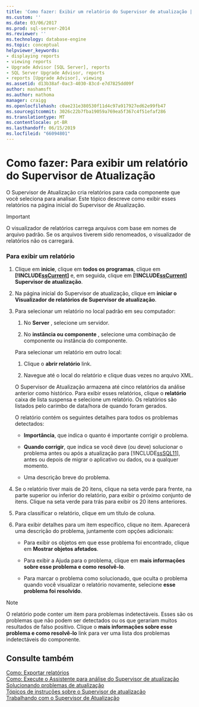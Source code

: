 ```yaml
---
title: 'Como fazer: Exibir um relatório do Supervisor de atualização | Microsoft Docs'
ms.custom: ''
ms.date: 03/06/2017
ms.prod: sql-server-2014
ms.reviewer: ''
ms.technology: database-engine
ms.topic: conceptual
helpviewer_keywords:
- displaying reports
- viewing reports
- Upgrade Advisor [SQL Server], reports
- SQL Server Upgrade Advisor, reports
- reports [Upgrade Advisor], viewing
ms.assetid: d13b38af-0ac3-4030-83cd-e7d7825dd09f
author: mashamsft
ms.author: mathoma
manager: craigg
ms.openlocfilehash: c0ae231e380530f11d4c97a917927ed62e99fb47
ms.sourcegitcommit: 3026c22b7fba19059a769ea5f367c4f51efaf286
ms.translationtype: MT
ms.contentlocale: pt-BR
ms.lasthandoff: 06/15/2019
ms.locfileid: "66094801"
---
```

# <a name="how-to-view-an-upgrade-advisor-report"></a>Como fazer: Para exibir um relatório do Supervisor de Atualização
  O Supervisor de Atualização cria relatórios para cada componente que você seleciona para analisar. Este tópico descreve como exibir esses relatórios na página inicial do Supervisor de Atualização.  
  
> [!IMPORTANT]  
>  O visualizador de relatórios carrega arquivos com base em nomes de arquivo padrão. Se os arquivos tiverem sido renomeados, o visualizador de relatórios não os carregará.  
  
### <a name="to-view-a-report"></a>Para exibir um relatório  
  
1.  Clique em **inicie**, clique em **todos os programas**, clique em **[!INCLUDE[ssCurrent](../../includes/sscurrent-md.md)]** e, em seguida, clique em  **[!INCLUDE[ssCurrent](../../includes/sscurrent-md.md)] Supervisor de atualização**.  
  
2.  Na página inicial do Supervisor de atualização, clique em **iniciar o Visualizador de relatórios de Supervisor de atualização**.  
  
3.  Para selecionar um relatório no local padrão em seu computador:  
  
    1.  No **Server** , selecione um servidor.  
  
    2.  No **instância ou componente** , selecione uma combinação de componente ou instância do componente.  
  
     Para selecionar um relatório em outro local:  
  
    1.  Clique o **abrir relatório** link.  
  
    2.  Navegue até o local do relatório e clique duas vezes no arquivo XML.  
  
     O Supervisor de Atualização armazena até cinco relatórios da análise anterior como histórico. Para exibir esses relatórios, clique o **relatório** caixa de lista suspensa e selecione um relatório. Os relatórios são listados pelo carimbo de data/hora de quando foram gerados.  
  
     O relatório contém os seguintes detalhes para todos os problemas detectados:  
  
    -   **Importância**, que indica o quanto é importante corrigir o problema.  
  
    -   **Quando corrigir**, que indica se você deve (ou deve) solucionar o problema antes ou após a atualização para [!INCLUDE[ssSQL11](../../includes/sssql11-md.md)], antes ou depois de migrar o aplicativo ou dados, ou a qualquer momento.  
  
    -   Uma descrição breve do problema.  
  
4.  Se o relatório tiver mais de 20 itens, clique na seta verde para frente, na parte superior ou inferior do relatório, para exibir o próximo conjunto de itens. Clique na seta verde para trás para exibir os 20 itens anteriores.  
  
5.  Para classificar o relatório, clique em um título de coluna.  
  
6.  Para exibir detalhes para um item específico, clique no item. Aparecerá uma descrição do problema, juntamente com opções adicionais:  
  
    -   Para exibir os objetos em que esse problema foi encontrado, clique em **Mostrar objetos afetados**.  
  
    -   Para exibir a Ajuda para o problema, clique em **mais informações sobre esse problema e como resolvê-lo**.  
  
    -   Para marcar o problema como solucionado, que oculta o problema quando você visualizar o relatório novamente, selecione **esse problema foi resolvido**.  
  
> [!NOTE]  
>  O relatório pode conter um item para problemas indetectáveis. Esses são os problemas que não podem ser detectados ou os que gerariam muitos resultados de falso positivo. Clique o **mais informações sobre esse problema e como resolvê-lo** link para ver uma lista dos problemas indetectáveis do componente.  
  
## <a name="see-also"></a>Consulte também  
 [Como: Exportar relatórios](../../../2014/sql-server/install/how-to-export-reports.md)   
 [Como: Execute o Assistente para análise do Supervisor de atualização](../../../2014/sql-server/install/how-to-run-the-upgrade-advisor-analysis-wizard.md)   
 [Solucionando problemas de atualização](../../../2014/sql-server/install/resolving-upgrade-issues.md)   
 [Tópicos de instruções sobre o Supervisor de atualização](../../../2014/sql-server/install/upgrade-advisor-how-to-topics.md)   
 [Trabalhando com o Supervisor de Atualização](../../../2014/sql-server/install/working-with-upgrade-advisor.md)  
  
  
